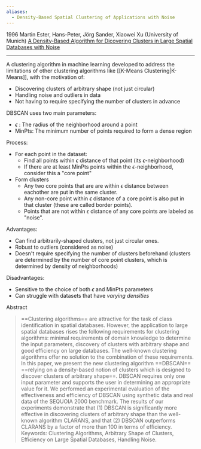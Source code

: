 ```yaml
---
aliases:
  - Density-Based Spatial Clustering of Applications with Noise
---
```

1996
Martin Ester, Hans-Peter, Jörg Sander, Xiaowei Xu (University of Munich)
[A Density-Based Algorithm for Dicovering Clusters in Large Spatial Databases with Noise](https://www.dbs.ifi.lmu.de/Publikationen/Papers/KDD-96.final.frame.pdf)

----

A clustering algorithm in machine learning developed to address the limitations of other clustering algorithms like [[K-Means Clustering|K-Means]], with the motivation of:
- Discovering clusters of arbitrary shape (not just circular)
- Handling noise and outliers in data
- Not having to require specifying the number of clusters in advance

DBSCAN uses two main parameters:
- $\epsilon$ : The radius of the neighborhood around a point
- MinPts: The minimum number of points required to form a dense region

Process:
- For each point in the dataset:
	- Find all points within $\epsilon$ distance of that point (its $\epsilon$-neighborhood)
	- If there are at least MinPts points within the $\epsilon$-neighborhood, consider this a "core point"
- Form clusters
	- Any two core points that are are within $\epsilon$ distance between eachother are put in the same cluster.
	- Any non-core point within $\epsilon$ distance of a core point is also put in that cluster (these are called border points).
	- Points that are not within $\epsilon$ distance of any core points are labeled as "noise".

Advantages:
- Can find arbitrarily-shaped clusters, not just circular ones.
- Robust to outliers (considered as noise)
- Doesn't require specifying the number of clusters beforehand (clusters are determined by the number of core point clusters, which is determined by density of neighborhoods)

Disadvantages:
- Sensitive to the choice of both $\epsilon$ and MinPts parameters
- Can struggle with datasets that have *varying densities*


Abstract
> ==Clustering algorithms== are attractive for the task of class identification in spatial databases. However, the application to large spatial databases rises the following requirements for clustering algorithms: minimal requirements of domain knowledge to determine the input parameters, discovery of clusters with arbitrary shape and good efficiency on large databases. The well-known clustering algorithms offer no solution to the combination of these requirements. In this paper, we present the new clustering algorithm ==DBSCAN== ==relying on a density-based notion of clusters which is designed to discover clusters of arbitrary shape==. DBSCAN requires only one input parameter and supports the user in determining an appropriate value for it. We performed an experimental evaluation of the effectiveness and efficiency of DBSCAN using synthetic data and real data of the SEQUOIA 2000 benchmark. The results of our experiments demonstrate that (1) DBSCAN is significantly more effective in discovering clusters of arbitrary shape than the well-known algorithm CLARANS, and that (2) DBSCAN outperforms CLARANS by a factor of more than 100 in terms of efficiency. Keywords: Clustering Algorithms, Arbitrary Shape of Clusters, Efficiency on Large Spatial Databases, Handling Noise.